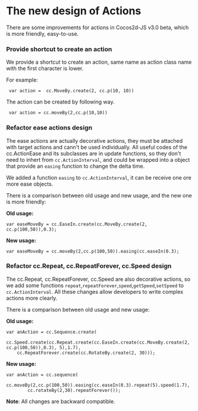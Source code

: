 # The new design of Actions #

There are some improvements for actions in Cocos2d-JS v3.0 beta, which is more friendly, easy-to-use.

### Provide shortcut to create an action  ###

We provide a shortcut to create an action, same name as action class name with the first character is lower.
 
For example: 

```
 var action =  cc.MoveBy.create(2, cc.p(10, 10))
```
The action can be created by following way.
```
 var action = cc.moveBy(2,cc.p(10,10))
```

### Refactor ease actions design ###

The ease actions are actually decorative actions, they must be attached with target actions and cann't be used individually. All useful codes of the cc.ActionEase and its subclasses are in update functions, so they don't need to inhert from `cc.ActionInterval`, and could be wrapped into a object that provide an `easing` function to change the delta time.

We added a function `easing` to `cc.ActionInterval`, it can be receive one ore more ease objects.

There is a comparison between old usage and new usage, and the new one is more friendly:

**Old usage:**

```
var easeMoveBy = cc.EaseIn.create(cc.MoveBy.create(2, cc.p(100,50)),0.3);
```

**New usage:**

```
var easeMoveBy = cc.moveBy(2,cc.p(100,50)).easing(cc.easeIn(0.3);
```


### Refactor cc.Repeat, cc.RepeatForever, cc.Speed design ###

The cc.Repeat, cc.RepeatForever, cc.Speed are also decorative actions, so we add some functions `repeat`,`repeatForever`,`speed`,`getSpeed`,`setSpeed` to `cc.ActionInterval`. All these changes allow developers to write complex actions more clearly.

There is a comparison between old usage and new usage:

**Old usage:**
```
var anAction = cc.Sequence.create(
    cc.Speed.create(cc.Repeat.create(cc.EaseIn.create(cc.MoveBy.create(2, cc.p(100,50)),0.3), 5),1.7),
    cc.RepeatForever.create(cc.RotateBy.create(2, 30)));
```

**New usage:**
```
var anAction = cc.sequence(
		cc.moveBy(2,cc.p(100,50)).easing(cc.easeIn(0.3).repeat(5).speed(1.7), 
		cc.rotateBy(2,30).repeatForever());
```

**Note**: All changes are backward compatible.

 
